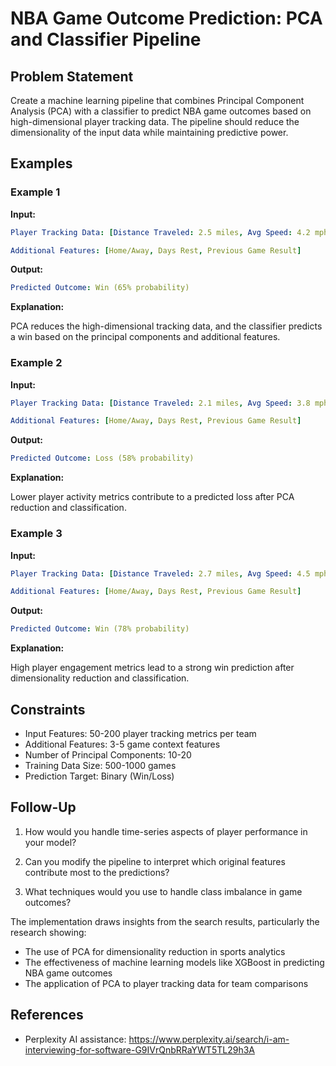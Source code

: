 # NBA Game Outcome Prediction: PCA and Classifier Pipeline

## Problem Statement

Create a machine learning pipeline that combines Principal Component Analysis (PCA)
with a classifier to predict NBA game outcomes based on high-dimensional player
tracking data. The pipeline should reduce the dimensionality of the input data while
maintaining predictive power.

## Examples

### Example 1

**Input:**

~~~yml
Player Tracking Data: [Distance Traveled: 2.5 miles, Avg Speed: 4.2 mph, Touches: 65, Passes: 52, ...]

Additional Features: [Home/Away, Days Rest, Previous Game Result]
~~~

**Output:**

~~~yml
Predicted Outcome: Win (65% probability)
~~~

**Explanation:**

PCA reduces the high-dimensional tracking data, and the classifier predicts a win based on the principal components and additional features.

### Example 2

**Input:**

~~~yml
Player Tracking Data: [Distance Traveled: 2.1 miles, Avg Speed: 3.8 mph, Touches: 45, Passes: 38, ...]

Additional Features: [Home/Away, Days Rest, Previous Game Result]
~~~

**Output:**

~~~yml
Predicted Outcome: Loss (58% probability)
~~~

**Explanation:**

Lower player activity metrics contribute to a predicted loss after PCA reduction and classification.

### Example 3

**Input:**

~~~yml
Player Tracking Data: [Distance Traveled: 2.7 miles, Avg Speed: 4.5 mph, Touches: 72, Passes: 60, ...]

Additional Features: [Home/Away, Days Rest, Previous Game Result]
~~~

**Output:**

~~~yml
Predicted Outcome: Win (78% probability)
~~~

**Explanation:**

High player engagement metrics lead to a strong win prediction after dimensionality reduction and classification.


## Constraints


- Input Features: 50-200 player tracking metrics per team
- Additional Features: 3-5 game context features
- Number of Principal Components: 10-20
- Training Data Size: 500-1000 games
- Prediction Target: Binary (Win/Loss)

## Follow-Up

1. How would you handle time-series aspects of player performance in your model?

2. Can you modify the pipeline to interpret which original features contribute most to the predictions?

3. What techniques would you use to handle class imbalance in game outcomes?

The implementation draws insights from the search results, particularly the research showing:

- The use of PCA for dimensionality reduction in sports analytics
- The effectiveness of machine learning models like XGBoost in predicting NBA game outcomes
- The application of PCA to player tracking data for team comparisons

## References

- Perplexity AI assistance: https://www.perplexity.ai/search/i-am-interviewing-for-software-G9IVrQnbRRaYWT5TL29h3A